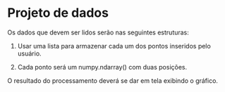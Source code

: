 # Projeto de dados

Os dados que devem ser lidos serão nas seguintes estruturas:


1. Usar uma lista para armazenar cada um dos pontos inseridos pelo usuário.

2. Cada ponto será um numpy.ndarray() com duas posições.


O resultado do processamento deverá se dar em tela exibindo o gráfico.

